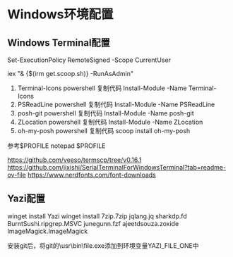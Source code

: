 # Windows环境配置

## Windows Terminal配置

Set-ExecutionPolicy RemoteSigned -Scope CurrentUser

iex "& {$(irm get.scoop.sh)} -RunAsAdmin"

1. Terminal-Icons
powershell
复制代码
Install-Module -Name Terminal-Icons
2. PSReadLine
powershell
复制代码
Install-Module -Name PSReadLine
3. posh-git
powershell
复制代码
Install-Module -Name posh-git
4. ZLocation
powershell
复制代码
Install-Module -Name ZLocation
5. oh-my-posh
powershell
复制代码
scoop install oh-my-posh

参考$PROFILE
notepad $PROFILE

https://github.com/veeso/termscp/tree/v0.16.1
https://github.com/jixishi/SerialTerminalForWindowsTerminal?tab=readme-ov-file
https://www.nerdfonts.com/font-downloads

## Yazi配置

winget install Yazi
winget install 7zip.7zip jqlang.jq sharkdp.fd BurntSushi.ripgrep.MSVC junegunn.fzf ajeetdsouza.zoxide ImageMagick.ImageMagick

安装git后，将git的\\usr\\bin\\file.exe添加到环境变量YAZI_FILE_ONE中
